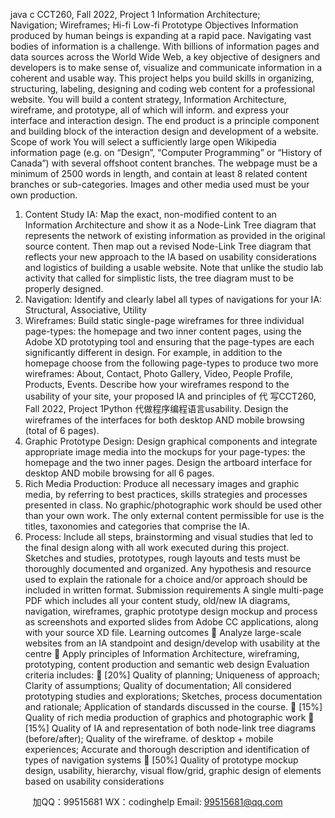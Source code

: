 java c
CCT260, Fall 2022, Project 1
Information Architecture; Navigation; Wireframes; Hi-fi  Low-fi Prototype
Objectives
Information produced by human beings is expanding at a rapid pace. Navigating vast bodies of information is a challenge. With billions of information pages and data sources across the World Wide Web, a key objective of designers and developers is to make sense of, visualize and communicate information in a coherent and usable way. This project helps you build skills in organizing, structuring, labeling, designing and coding web content for a professional website. You will build a content strategy, Information Architecture, wireframe, and prototype, all of which will inform. and express your interface and interaction design. The end product is a principle component and building block of the interaction design and development of a website.
Scope of work
You will select a sufficiently large open Wikipedia information page (e.g. on “Design”, “Computer Programming” or “History of Canada”) with several offshoot content branches. The webpage must be a minimum of 2500 words in length, and contain at least 8 related content branches or sub-categories. Images and other media used must be your own production.
1. Content Study  IA: Map the exact, non-modified content to an Information Architecture and show it as a Node-Link Tree diagram that represents the network of existing information as provided in the original source content. Then map out a revised Node-Link Tree diagram that reflects your new approach to the IA based on usability considerations and logistics of building a usable website. Note that unlike the studio lab activity that called for simplistic lists, the tree diagram must to be properly designed.
2. Navigation: Identify and clearly label all types of navigations for your IA: Structural, Associative, Utility
3. Wireframes: Build static single-page wireframes for three individual page-types: the homepage and two inner content pages, using the Adobe XD prototyping tool and ensuring that the page-types are each significantly different in design. For example, in addition to the homepage choose from the following page-types to produce two more wireframes: About, Contact, Photo Gallery, Video, People Profile, Products, Events. Describe how your wireframes respond to the usability of your site, your proposed IA and principles of 代 写CCT260, Fall 2022, Project 1Python
代做程序编程语言usability. Design the wireframes of the interfaces for both desktop AND mobile browsing (total of 6 pages).
4. Graphic Prototype Design: Design graphical components and integrate appropriate image media into the mockups for your page-types: the homepage and the two inner pages. Design the artboard interface for desktop AND mobile browsing for all 6 pages.
5. Rich Media Production: Produce all necessary images and graphic media, by referring to best practices, skills strategies and processes presented in class. No graphic/photographic work should be used other than your own work. The only external content permissible for use is the titles, taxonomies and categories that comprise the IA.
6. Process: Include all steps, brainstorming and visual studies that led to the final design along with all work executed during this project. Sketches and studies, prototypes, rough layouts and tests must be thoroughly documented and organized. Any hypothesis and resource used to explain the rationale for a choice and/or approach should be included in written format.
Submission requirements
A single multi-page PDF which includes all your content study, old/new IA diagrams, navigation, wireframes, graphic prototype design mockup and process as screenshots and exported slides from Adobe CC applications, along with your source XD file.
Learning outcomes
 Analyze large-scale websites from an IA standpoint and design/develop with usability at the centre
 Apply principles of Information Architecture, wireframing, prototyping, content production and semantic web design
Evaluation criteria includes:
 [20%] Quality of planning; Uniqueness of approach; Clarity of assumptions; Quality of documentation; All considered prototyping studies and explorations; Sketches, process documentation and rationale; Application of standards discussed in the course.
 [15%] Quality of rich media production of graphics and photographic work
 [15%] Quality of IA and representation of both node-link tree diagrams (before/after); Quality of the wireframe. of desktop + mobile experiences; Accurate and thorough description and identification of types of navigation systems
 [50%] Quality of prototype mockup design, usability, hierarchy, visual flow/grid, graphic design of elements based on usability considerations





         
加QQ：99515681  WX：codinghelp  Email: 99515681@qq.com
